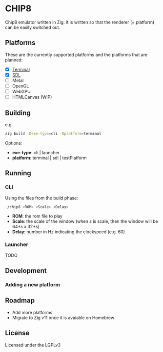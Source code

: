 # CHIP8

Chip8 emulator written in Zig. It is written so that the renderer (= platform) can be easily switched out.

## Platforms

These are the currently supported platforms and the platforms that are planned:

- [x] [Terminal](docs/internal/terminal.md)
- [x] [SDL](docs/internal/sdl.md)
- [ ] Metal
- [ ] OpenGL
- [ ] WebGPU
- [ ] HTMLCanvas (WIP)

## Building

e.g.

```bash
zig build -Dexe-type=cli -Dplatform=terminal
```

Options:
- **exe-type**: cli | launcher
- **platform**: terminal | sdl | testPlatform

## Running

### CLI

Using the files from the build phase:

```bash
./chip8 <ROM> <Scale> <Delay>
```

- **ROM**: the rom file to play
- **Scale**: the scale of the window (when *s* is scale, then the window will be 64\**s* x 32\**s*)
- **Delay**: number in Hz indicating the clockspeed (e.g. 60)

### Launcher

TODO

## Development

### Adding a new platform

## Roadmap

- Add more platforms
- Migrate to Zig v11 once it is avaiable on Homebrew

## License

Licensed under the LGPLv3
